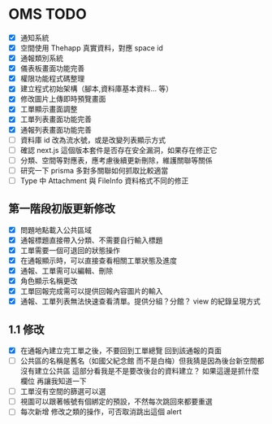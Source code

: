 # OMS TODO

- [x] 通知系統
- [x] 空間使用 Thehapp 真實資料，對應 space id
- [x] 通報類別系統
- [x] 儀表板畫面功能完善
- [x] 權限功能程式碼整理
- [x] 建立程式初始架構（腳本,資料庫基本資料... 等）
- [x] 修改圖片上傳即時預覽畫面
- [x] 工單顯示畫面調整
- [x] 工單列表畫面功能完善
- [x] 通報列表畫面功能完善
- [ ] 資料庫 id 改為流水號，或是改變列表顯示方式
- [ ] 確認 next.js 這個版本套件是否存在安全漏洞，如果存在修正它
- [ ] 分類、空間等對應表，應考慮後續更新刪除，維護關聯等關係
- [ ] 研究一下 prisma 多對多關聯如何抓取比較適當
- [ ] Type 中 Attachment 與 FileInfo 資料格式不同的修正

## 第一階段初版更新修改

- [x] 問題地點載入公共區域
- [x] 通報標題直接帶入分類、不需要自行輸入標題
- [x] 工單需要一個可退回的狀態操作
- [x] 在通報顯示時，可以直接查看相關工單狀態及進度
- [x] 通報、工單需可以編輯、刪除
- [x] 角色顯示名稱更改
- [x] 工單回報完成需可以提供回報內容圖片的輸入
- [x] 通報、工單列表無法快速查看清單。提供分組？分館？ view 的紀錄呈現方式

## 1.1 修改

- [x] 在通報內建立完工單之後，不要回到工單總覽 回到該通報的頁面
- [ ] 公共區的名稱是舊名（如國父紀念館 而不是白梅）但我猜是因為後台新空間都沒有建立公共區 這部分看我是不是要改後台的資料建立？ 如果這邊是抓什麼欄位 再讓我知道一下
- [ ] 工單沒有空間的篩選可以選
- [ ] 視圖可以跟著帳號有個綁定的預設，不然每次跳回來都要重選
- [ ] 每次新增 修改之類的操作，可否取消跳出這個 alert
